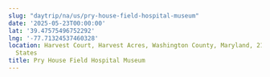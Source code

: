 ```yaml
---
slug: "daytrip/na/us/pry-house-field-hospital-museum"
date: '2025-05-23T00:00:00'
lat: '39.47575496752292'
lng: '-77.71324537460328'
location: Harvest Court, Harvest Acres, Washington County, Maryland, 21756, United
  States
title: Pry House Field Hospital Museum
---
```



